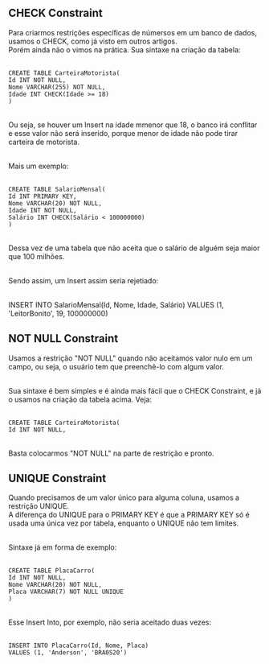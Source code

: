 ## CHECK Constraint

Para criarmos restrições específicas de númersos em um banco de dados, usamos o CHECK, como já visto em outros artigos.<br>
Porém ainda não o vimos na prática. Sua sintaxe na criação da tabela:<br><br>

```CREATE TABLE CarteiraMotorista(```<br>
	```Id INT NOT NULL,```<br>
	```Nome VARCHAR(255) NOT NULL,```<br>
	```Idade INT CHECK(Idade >= 18)```<br>
```)```<br><br>

Ou seja, se houver um Insert na idade mmenor que 18, o banco irá conflitar e esse valor não será inserido, porque menor de idade não pode tirar carteira de motorista.<br><br>

Mais um exemplo:<br><br>

```CREATE TABLE SalarioMensal(```<br>
	```Id INT PRIMARY KEY,```<br>
	```Nome VARCHAR(20) NOT NULL,```<br>
	```Idade INT NOT NULL,```<br>
	```Salário INT CHECK(Salário < 100000000)```<br>
```)```<br><br>

Dessa vez de uma tabela que não aceita que o salário de alguém seja maior que 100 milhões.<br><br>

Sendo assim, um Insert assim seria rejetiado:<br><br>

INSERT INTO SalarioMensal(Id, Nome, Idade, Salário) VALUES (1, 'LeitorBonito', 19, 100000000)

## NOT NULL Constraint

Usamos a restrição "NOT NULL" quando não aceitamos valor nulo em um campo, ou seja, o usuário tem que preenchê-lo com algum valor.<br><br>

Sua sintaxe é bem simples e é ainda mais fácil que o CHECK Constraint, e já o usamos na criação da tabela acima. Veja:<br><br>

```CREATE TABLE CarteiraMotorista(```<br>
	```Id INT NOT NULL,```<br><br>

Basta colocarmos "NOT NULL" na parte de restrição e pronto.

## UNIQUE Constraint

Quando precisamos de um valor único para alguma coluna, usamos a restrição UNIQUE.<br>
A diferença do UNIQUE para o PRIMARY KEY é que a PRIMARY KEY só é usada uma única vez por tabela, enquanto o UNIQUE não tem limites.<br><br>

Sintaxe já em forma de exemplo:<br><br>

```CREATE TABLE PlacaCarro(```<br>
	```Id INT NOT NULL,```<br>
	```Nome VARCHAR(20) NOT NULL,```<br>
	```Placa VARCHAR(7) NOT NULL UNIQUE```<br>
```)```<br><br>

Esse Insert Into, por exemplo, não seria aceitado duas vezes:<br><br>

```INSERT INTO PlacaCarro(Id, Nome, Placa)```<br>
```VALUES (1, 'Anderson', 'BRA0S20')```
